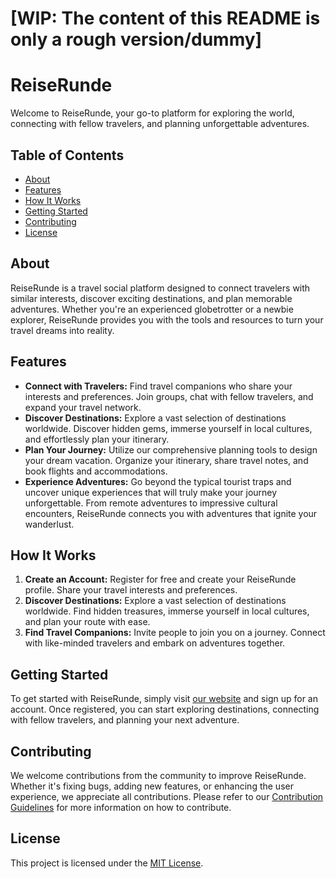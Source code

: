 # [WIP: The content of this README is only a rough version/dummy]
# ReiseRunde

Welcome to ReiseRunde, your go-to platform for exploring the world, connecting with fellow travelers, and planning unforgettable adventures.

## Table of Contents
- [About](#about)
- [Features](#features)
- [How It Works](#how-it-works)
- [Getting Started](#getting-started)
- [Contributing](#contributing)
- [License](#license)

## About
ReiseRunde is a travel social platform designed to connect travelers with similar interests, discover exciting destinations, and plan memorable adventures. Whether you're an experienced globetrotter or a newbie explorer, ReiseRunde provides you with the tools and resources to turn your travel dreams into reality.

## Features
- **Connect with Travelers:** Find travel companions who share your interests and preferences. Join groups, chat with fellow travelers, and expand your travel network.
- **Discover Destinations:** Explore a vast selection of destinations worldwide. Discover hidden gems, immerse yourself in local cultures, and effortlessly plan your itinerary.
- **Plan Your Journey:** Utilize our comprehensive planning tools to design your dream vacation. Organize your itinerary, share travel notes, and book flights and accommodations.
- **Experience Adventures:** Go beyond the typical tourist traps and uncover unique experiences that will truly make your journey unforgettable. From remote adventures to impressive cultural encounters, ReiseRunde connects you with adventures that ignite your wanderlust.

## How It Works
1. **Create an Account:** Register for free and create your ReiseRunde profile. Share your travel interests and preferences.
2. **Discover Destinations:** Explore a vast selection of destinations worldwide. Find hidden treasures, immerse yourself in local cultures, and plan your route with ease.
3. **Find Travel Companions:** Invite people to join you on a journey. Connect with like-minded travelers and embark on adventures together.

## Getting Started
To get started with ReiseRunde, simply visit [our website](https://www.reiserunde.com) and sign up for an account. Once registered, you can start exploring destinations, connecting with fellow travelers, and planning your next adventure.

## Contributing
We welcome contributions from the community to improve ReiseRunde. Whether it's fixing bugs, adding new features, or enhancing the user experience, we appreciate all contributions. Please refer to our [Contribution Guidelines](CONTRIBUTING.md) for more information on how to contribute.

## License
This project is licensed under the [MIT License](LICENSE).
